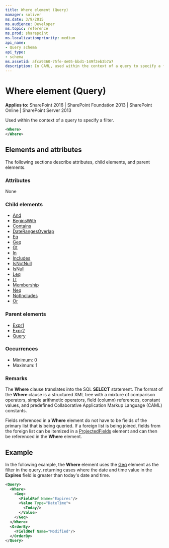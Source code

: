 ```yaml
---
title: Where element (Query)
manager: soliver
ms.date: 3/9/2015
ms.audience: Developer
ms.topic: reference
ms.prod: sharepoint
ms.localizationpriority: medium
api_name:
- Query schema
api_type:
- schema
ms.assetid: afca9360-75fe-4e05-bbd1-149f2eb3b7a7
description: In CAML, used within the context of a query to specify a filter.
---
```


# Where element (Query)

**Applies to:** SharePoint 2016 | SharePoint Foundation 2013 | SharePoint Online | SharePoint Server 2013
  
Used within the context of a query to specify a filter.
  
```XML
<Where>
</Where>
```

## Elements and attributes

The following sections describe attributes, child elements, and parent elements.

### Attributes

None
   
### Child elements

- [And](and-element-query.md)
- [BeginsWith](beginswith-element-query.md)
- [Contains](contains-element-query.md)
- [DateRangesOverlap](daterangesoverlap-element-query.md)
- [Eq](eq-element-query.md)
- [Geq](geq-element-query.md)
- [Gt](gt-element-query.md)
- [In](in-element-query.md)
- [Includes](includes-element-query.md)
- [IsNotNull](isnotnull-element-query.md)
- [IsNull](isnull-element-query.md)
- [Leq](leq-element-query.md)
- [Lt](lt-element-query.md)
- [Membership](membership-element-query.md)
- [Neq](neq-element-query.md)
- [NotIncludes](notincludes-element-query.md)
- [Or](or-element-query.md)
   
### Parent elements

- [Expr1](expr1-element-view.md)
- [Expr2](expr2-element-view.md)
- [Query](query-element-list.md)
   
### Occurrences

- Minimum: 0
- Maximum: 1  
   
### Remarks

The **Where** clause translates into the SQL **SELECT** statement. The format of the **Where** clause is a structured XML tree with a mixture of comparison operators, simple arithmetic operators, field (column) references, constant values, and predefined Collaborative Application Markup Language (CAML) constants. 
  
Fields referenced in a **Where** element do not have to be fields of the primary list that is being queried. If a foreign list is being joined, fields from the foreign list can be itemized in a [ProjectedFields](projectedfields-element-view.md) element and can then be referenced in the **Where** element. 
  
## Example

In the following example, the **Where** element uses the [Geq](geq-element-query.md) element as the filter in the query, returning cases where the date and time value in the **Expires** field is greater than today's date and time. 
  
```XML
<Query>
  <Where>
    <Geq>
      <FieldRef Name="Expires"/>
      <Value Type="DateTime">
        <Today/>
      </Value>
    </Geq>
  </Where>
  <OrderBy>
    <FieldRef Name="Modified"/>
  </OrderBy>
</Query>
```

<br/>

